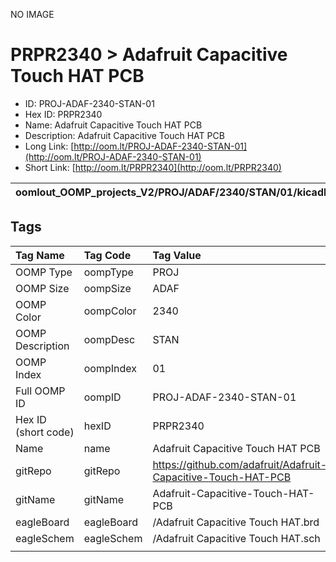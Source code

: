 


  
NO IMAGE  
# PRPR2340 > Adafruit Capacitive Touch HAT PCB

- ID: PROJ-ADAF-2340-STAN-01
- Hex ID: PRPR2340
- Name: Adafruit Capacitive Touch HAT PCB
- Description: Adafruit Capacitive Touch HAT PCB
- Long Link: [http://oom.lt/PROJ-ADAF-2340-STAN-01](http://oom.lt/PROJ-ADAF-2340-STAN-01)
- Short Link: [http://oom.lt/PRPR2340](http://oom.lt/PRPR2340)
  

|oomlout_OOMP_projects_V2/PROJ/ADAF/2340/STAN/01/kicadPcb3dFront.png|oomlout_OOMP_projects_V2/PROJ/ADAF/2340/STAN/01/kicadPcb3dBack.png|oomlout_OOMP_projects_V2/PROJ/ADAF/2340/STAN/01/kicadPcb3d.png||
| :---: | :---: | :---: | :---: |

## Tags
  

|Tag Name|Tag Code|Tag Value|
| :--- | :--- | :--- |
|OOMP Type|oompType|PROJ|
|OOMP Size|oompSize|ADAF|
|OOMP Color|oompColor|2340|
|OOMP Description|oompDesc|STAN|
|OOMP Index|oompIndex|01|
|Full OOMP ID|oompID|PROJ-ADAF-2340-STAN-01|
|Hex ID (short code)|hexID|PRPR2340|
|Name|name|Adafruit Capacitive Touch HAT PCB|
|gitRepo|gitRepo|https://github.com/adafruit/Adafruit-Capacitive-Touch-HAT-PCB|
|gitName|gitName|Adafruit-Capacitive-Touch-HAT-PCB|
|eagleBoard|eagleBoard|/Adafruit Capacitive Touch HAT.brd|
|eagleSchem|eagleSchem|/Adafruit Capacitive Touch HAT.sch|
||||
